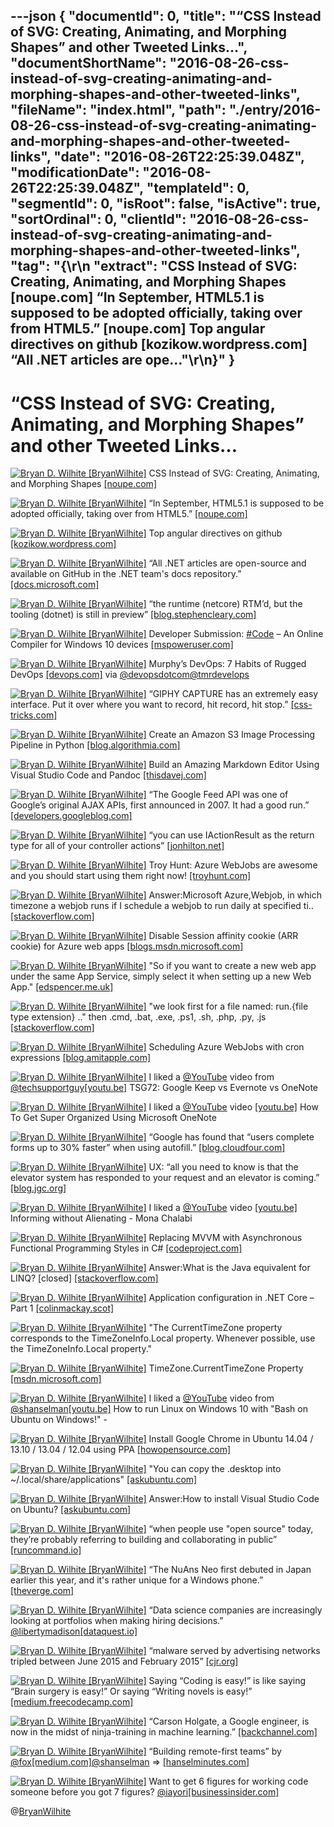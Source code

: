 ---json
{
  "documentId": 0,
  "title": "“CSS Instead of SVG: Creating, Animating, and Morphing Shapes” and other Tweeted Links…",
  "documentShortName": "2016-08-26-css-instead-of-svg-creating-animating-and-morphing-shapes-and-other-tweeted-links",
  "fileName": "index.html",
  "path": "./entry/2016-08-26-css-instead-of-svg-creating-animating-and-morphing-shapes-and-other-tweeted-links",
  "date": "2016-08-26T22:25:39.048Z",
  "modificationDate": "2016-08-26T22:25:39.048Z",
  "templateId": 0,
  "segmentId": 0,
  "isRoot": false,
  "isActive": true,
  "sortOrdinal": 0,
  "clientId": "2016-08-26-css-instead-of-svg-creating-animating-and-morphing-shapes-and-other-tweeted-links",
  "tag": "{\r\n  \"extract\": \"CSS Instead of SVG: Creating, Animating, and Morphing Shapes [noupe.com] “In September, HTML5.1 is supposed to be adopted officially, taking over from HTML5.” [noupe.com] Top angular directives on github [kozikow.wordpress.com] “All .NET articles are ope...\"\r\n}"
}
---

# “CSS Instead of SVG: Creating, Animating, and Morphing Shapes” and other Tweeted Links…

[<img alt="Bryan D. Wilhite [BryanWilhite]" src="https://songhay.blob.core.windows.net/shared-social-twitter/BryanWilhite.jpeg">](http://songhayblog.azurewebsites.net/ "Bryan D. Wilhite [BryanWilhite]") CSS Instead of SVG: Creating, Animating, and Morphing Shapes [[noupe.com]](http://www.noupe.com/design/html-css/css-svg-shapes-98214.html)

[<img alt="Bryan D. Wilhite [BryanWilhite]" src="https://songhay.blob.core.windows.net/shared-social-twitter/BryanWilhite.jpeg">](http://songhayblog.azurewebsites.net/ "Bryan D. Wilhite [BryanWilhite]") “In September, HTML5.1 is supposed to be adopted officially, taking over from HTML5.” [[noupe.com]](http://www.noupe.com/design/html51-completion-98208.html)

[<img alt="Bryan D. Wilhite [BryanWilhite]" src="https://songhay.blob.core.windows.net/shared-social-twitter/BryanWilhite.jpeg">](http://songhayblog.azurewebsites.net/ "Bryan D. Wilhite [BryanWilhite]") Top angular directives on github [[kozikow.wordpress.com]](https://kozikow.wordpress.com/2016/07/01/top-angular-directives-on-github/)

[<img alt="Bryan D. Wilhite [BryanWilhite]" src="https://songhay.blob.core.windows.net/shared-social-twitter/BryanWilhite.jpeg">](http://songhayblog.azurewebsites.net/ "Bryan D. Wilhite [BryanWilhite]") “All .NET articles are open-source and available on GitHub in the .NET team's docs repository.” [[docs.microsoft.com]](https://docs.microsoft.com/teamblog/introducing-net-core-docs/)

[<img alt="Bryan D. Wilhite [BryanWilhite]" src="https://songhay.blob.core.windows.net/shared-social-twitter/BryanWilhite.jpeg">](http://songhayblog.azurewebsites.net/ "Bryan D. Wilhite [BryanWilhite]") “the runtime (netcore) RTM’d, but the tooling (dotnet) is still in preview” [[blog.stephencleary.com]](http://blog.stephencleary.com/2016/06/dotnet-netcore-versions.html)

[<img alt="Bryan D. Wilhite [BryanWilhite]" src="https://songhay.blob.core.windows.net/shared-social-twitter/BryanWilhite.jpeg">](http://songhayblog.azurewebsites.net/ "Bryan D. Wilhite [BryanWilhite]") Developer Submission: [#Code](http://twitter.com/search?q=%23Code) – An Online Compiler for Windows 10 devices [[mspoweruser.com]](http://mspoweruser.com/code-online-compiler-windows-10-devices/)

[<img alt="Bryan D. Wilhite [BryanWilhite]" src="https://songhay.blob.core.windows.net/shared-social-twitter/BryanWilhite.jpeg">](http://songhayblog.azurewebsites.net/ "Bryan D. Wilhite [BryanWilhite]") Murphy’s DevOps: 7 Habits of Rugged DevOps [[devops.com]](http://devops.com/2016/03/08/murphys-devops-7-habits-rugged-devops/) via [@devopsdotcom](http://twitter.com/devopsdotcom)[@tmrdevelops](http://twitter.com/tmrdevelops)

[<img alt="Bryan D. Wilhite [BryanWilhite]" src="https://songhay.blob.core.windows.net/shared-social-twitter/BryanWilhite.jpeg">](http://songhayblog.azurewebsites.net/ "Bryan D. Wilhite [BryanWilhite]") “GIPHY CAPTURE has an extremely easy interface. Put it over where you want to record, hit record, hit stop.” [[css-tricks.com]](https://css-tricks.com/makin-gifs/)

[<img alt="Bryan D. Wilhite [BryanWilhite]" src="https://songhay.blob.core.windows.net/shared-social-twitter/BryanWilhite.jpeg">](http://songhayblog.azurewebsites.net/ "Bryan D. Wilhite [BryanWilhite]") Create an Amazon S3 Image Processing Pipeline in Python [[blog.algorithmia.com]](http://blog.algorithmia.com/2016/06/amazon-s3-image-processing-pipeline-python/)

[<img alt="Bryan D. Wilhite [BryanWilhite]" src="https://songhay.blob.core.windows.net/shared-social-twitter/BryanWilhite.jpeg">](http://songhayblog.azurewebsites.net/ "Bryan D. Wilhite [BryanWilhite]") Build an Amazing Markdown Editor Using Visual Studio Code and Pandoc [[thisdavej.com]](http://thisdavej.com/build-an-amazing-markdown-editor-using-visual-studio-code-and-pandoc/)

[<img alt="Bryan D. Wilhite [BryanWilhite]" src="https://songhay.blob.core.windows.net/shared-social-twitter/BryanWilhite.jpeg">](http://songhayblog.azurewebsites.net/ "Bryan D. Wilhite [BryanWilhite]") “The Google Feed API was one of Google’s original AJAX APIs, first announced in 2007. It had a good run.” [[developers.googleblog.com]](https://developers.googleblog.com/2016/06/announcing-turndown-of-google-feed-api.html)

[<img alt="Bryan D. Wilhite [BryanWilhite]" src="https://songhay.blob.core.windows.net/shared-social-twitter/BryanWilhite.jpeg">](http://songhayblog.azurewebsites.net/ "Bryan D. Wilhite [BryanWilhite]") “you can use IActionResult as the return type for all of your controller actions” [[jonhilton.net]](https://jonhilton.net/2016/07/03/use-asp-net-core-to-cut-the-number-of-controllers-in-your-web-app/)

[<img alt="Bryan D. Wilhite [BryanWilhite]" src="https://songhay.blob.core.windows.net/shared-social-twitter/BryanWilhite.jpeg">](http://songhayblog.azurewebsites.net/ "Bryan D. Wilhite [BryanWilhite]") Troy Hunt: Azure WebJobs are awesome and you should start using them right now! [[troyhunt.com]](https://www.troyhunt.com/azure-webjobs-are-awesome-and-you/)

[<img alt="Bryan D. Wilhite [BryanWilhite]" src="https://songhay.blob.core.windows.net/shared-social-twitter/BryanWilhite.jpeg">](http://songhayblog.azurewebsites.net/ "Bryan D. Wilhite [BryanWilhite]") Answer:Microsoft Azure,Webjob, in which timezone a webjob runs if I schedule a webjob to run daily at specified ti.. [[stackoverflow.com]](http://stackoverflow.com/a/37856365/22944?stw=2)

[<img alt="Bryan D. Wilhite [BryanWilhite]" src="https://songhay.blob.core.windows.net/shared-social-twitter/BryanWilhite.jpeg">](http://songhayblog.azurewebsites.net/ "Bryan D. Wilhite [BryanWilhite]") Disable Session affinity cookie (ARR cookie) for Azure web apps [[blogs.msdn.microsoft.com]](https://blogs.msdn.microsoft.com/appserviceteam/2016/05/16/disable-session-affinity-cookie-arr-cookie-for-azure-web-apps/)

[<img alt="Bryan D. Wilhite [BryanWilhite]" src="https://songhay.blob.core.windows.net/shared-social-twitter/BryanWilhite.jpeg">](http://songhayblog.azurewebsites.net/ "Bryan D. Wilhite [BryanWilhite]") "So if you want to create a new web app under the same App Service, simply select it when setting up a new Web App." [[edspencer.me.uk]](https://edspencer.me.uk/2015/11/09/hosting-multiple-websites-inside-an-azure-app-service/)

[<img alt="Bryan D. Wilhite [BryanWilhite]" src="https://songhay.blob.core.windows.net/shared-social-twitter/BryanWilhite.jpeg">](http://songhayblog.azurewebsites.net/ "Bryan D. Wilhite [BryanWilhite]") "we look first for a file named: run.{file type extension} .." then .cmd, .bat, .exe, .ps1, .sh, .php, .py, .js [[stackoverflow.com]](http://stackoverflow.com/a/32416300/22944)

[<img alt="Bryan D. Wilhite [BryanWilhite]" src="https://songhay.blob.core.windows.net/shared-social-twitter/BryanWilhite.jpeg">](http://songhayblog.azurewebsites.net/ "Bryan D. Wilhite [BryanWilhite]") Scheduling Azure WebJobs with cron expressions [[blog.amitapple.com]](http://blog.amitapple.com/post/2015/06/scheduling-azure-webjobs/#.V3iyySN_oNt.twitter)

[<img alt="Bryan D. Wilhite [BryanWilhite]" src="https://songhay.blob.core.windows.net/shared-social-twitter/BryanWilhite.jpeg">](http://songhayblog.azurewebsites.net/ "Bryan D. Wilhite [BryanWilhite]") I liked a [@YouTube](http://twitter.com/YouTube) video from [@techsupportguy](http://twitter.com/techsupportguy)[[youtu.be]](http://youtu.be/AXSOXxG36vI?a) TSG72: Google Keep vs Evernote vs OneNote

[<img alt="Bryan D. Wilhite [BryanWilhite]" src="https://songhay.blob.core.windows.net/shared-social-twitter/BryanWilhite.jpeg">](http://songhayblog.azurewebsites.net/ "Bryan D. Wilhite [BryanWilhite]") I liked a [@YouTube](http://twitter.com/YouTube) video [[youtu.be]](http://youtu.be/gs4pxVRbCyQ?a) How To Get Super Organized Using Microsoft OneNote

[<img alt="Bryan D. Wilhite [BryanWilhite]" src="https://songhay.blob.core.windows.net/shared-social-twitter/BryanWilhite.jpeg">](http://songhayblog.azurewebsites.net/ "Bryan D. Wilhite [BryanWilhite]") “Google has found that “users complete forms up to 30% faster” when using autofill.” [[blog.cloudfour.com]](http://blog.cloudfour.com/autofill-what-web-devs-should-know-but-dont/)

[<img alt="Bryan D. Wilhite [BryanWilhite]" src="https://songhay.blob.core.windows.net/shared-social-twitter/BryanWilhite.jpeg">](http://songhayblog.azurewebsites.net/ "Bryan D. Wilhite [BryanWilhite]") UX: “all you need to know is that the elevator system has responded to your request and an elevator is coming.” [[blog.jgc.org]](http://blog.jgc.org/2010/06/elevator-button-problem.html)

[<img alt="Bryan D. Wilhite [BryanWilhite]" src="https://songhay.blob.core.windows.net/shared-social-twitter/BryanWilhite.jpeg">](http://songhayblog.azurewebsites.net/ "Bryan D. Wilhite [BryanWilhite]") I liked a [@YouTube](http://twitter.com/YouTube) video [[youtu.be]](http://youtu.be/5C8AvYVt4_0?a) Informing without Alienating - Mona Chalabi

[<img alt="Bryan D. Wilhite [BryanWilhite]" src="https://songhay.blob.core.windows.net/shared-social-twitter/BryanWilhite.jpeg">](http://songhayblog.azurewebsites.net/ "Bryan D. Wilhite [BryanWilhite]") Replacing MVVM with Asynchronous Functional Programming Styles in C# [[codeproject.com]](http://www.codeproject.com/Articles/1109483/Can-Co-Routines-with-Functions-in-Csharp-replace-M)

[<img alt="Bryan D. Wilhite [BryanWilhite]" src="https://songhay.blob.core.windows.net/shared-social-twitter/BryanWilhite.jpeg">](http://songhayblog.azurewebsites.net/ "Bryan D. Wilhite [BryanWilhite]") Answer:What is the Java equivalent for LINQ? [closed] [[stackoverflow.com]](http://stackoverflow.com/a/6790067/22944?stw=2)

[<img alt="Bryan D. Wilhite [BryanWilhite]" src="https://songhay.blob.core.windows.net/shared-social-twitter/BryanWilhite.jpeg">](http://songhayblog.azurewebsites.net/ "Bryan D. Wilhite [BryanWilhite]") Application configuration in .NET Core – Part 1 [[colinmackay.scot]](https://colinmackay.scot/2016/07/03/application-configuration-in-net-core-part-1/)

[<img alt="Bryan D. Wilhite [BryanWilhite]" src="https://songhay.blob.core.windows.net/shared-social-twitter/BryanWilhite.jpeg">](http://songhayblog.azurewebsites.net/ "Bryan D. Wilhite [BryanWilhite]") "The CurrentTimeZone property corresponds to the TimeZoneInfo.Local property. Whenever possible, use the TimeZoneInfo.Local property."

[<img alt="Bryan D. Wilhite [BryanWilhite]" src="https://songhay.blob.core.windows.net/shared-social-twitter/BryanWilhite.jpeg">](http://songhayblog.azurewebsites.net/ "Bryan D. Wilhite [BryanWilhite]") TimeZone.CurrentTimeZone Property [[msdn.microsoft.com]](https://msdn.microsoft.com/en-us/library/system.timezone.currenttimezone%28v=vs.110%29.aspx?f=255&MSPPError=-2147217396)

[<img alt="Bryan D. Wilhite [BryanWilhite]" src="https://songhay.blob.core.windows.net/shared-social-twitter/BryanWilhite.jpeg">](http://songhayblog.azurewebsites.net/ "Bryan D. Wilhite [BryanWilhite]") I liked a [@YouTube](http://twitter.com/YouTube) video from [@shanselman](http://twitter.com/shanselman)[[youtu.be]](http://youtu.be/DmsJHocTt84?a) How to run Linux on Windows 10 with "Bash on Ubuntu on Windows!" -

[<img alt="Bryan D. Wilhite [BryanWilhite]" src="https://songhay.blob.core.windows.net/shared-social-twitter/BryanWilhite.jpeg">](http://songhayblog.azurewebsites.net/ "Bryan D. Wilhite [BryanWilhite]") Install Google Chrome in Ubuntu 14.04 / 13.10 / 13.04 / 12.04 using PPA [[howopensource.com]](http://www.howopensource.com/2011/10/install-google-chrome-in-ubuntu-11-10-11-04-10-10-10-04/)

[<img alt="Bryan D. Wilhite [BryanWilhite]" src="https://songhay.blob.core.windows.net/shared-social-twitter/BryanWilhite.jpeg">](http://songhayblog.azurewebsites.net/ "Bryan D. Wilhite [BryanWilhite]") "You can copy the .desktop into ~/.local/share/applications" [[askubuntu.com]](http://askubuntu.com/a/173965/433878?stw=2)

[<img alt="Bryan D. Wilhite [BryanWilhite]" src="https://songhay.blob.core.windows.net/shared-social-twitter/BryanWilhite.jpeg">](http://songhayblog.azurewebsites.net/ "Bryan D. Wilhite [BryanWilhite]") Answer:How to install Visual Studio Code on Ubuntu? [[askubuntu.com]](http://askubuntu.com/a/616080/433878?stw=2)

[<img alt="Bryan D. Wilhite [BryanWilhite]" src="https://songhay.blob.core.windows.net/shared-social-twitter/BryanWilhite.jpeg">](http://songhayblog.azurewebsites.net/ "Bryan D. Wilhite [BryanWilhite]") “when people use "open source" today, they’re probably referring to building and collaborating in public” [[runcommand.io]](https://runcommand.io/2016/06/26/my-condolences-youre-now-the-maintainer-of-a-popular-open-source-project/)

[<img alt="Bryan D. Wilhite [BryanWilhite]" src="https://songhay.blob.core.windows.net/shared-social-twitter/BryanWilhite.jpeg">](http://songhayblog.azurewebsites.net/ "Bryan D. Wilhite [BryanWilhite]") “The NuAns Neo first debuted in Japan earlier this year, and it's rather unique for a Windows phone.” [[theverge.com]](http://www.theverge.com/circuitbreaker/2016/7/1/12077548/nuans-neo-windows-10-mobile-kickstarter-launch)

[<img alt="Bryan D. Wilhite [BryanWilhite]" src="https://songhay.blob.core.windows.net/shared-social-twitter/BryanWilhite.jpeg">](http://songhayblog.azurewebsites.net/ "Bryan D. Wilhite [BryanWilhite]") “Data science companies are increasingly looking at portfolios when making hiring decisions.” [@libertymadison](http://twitter.com/libertymadison)[[dataquest.io]](https://www.dataquest.io/blog/data-science-portfolio-project/)

[<img alt="Bryan D. Wilhite [BryanWilhite]" src="https://songhay.blob.core.windows.net/shared-social-twitter/BryanWilhite.jpeg">](http://songhayblog.azurewebsites.net/ "Bryan D. Wilhite [BryanWilhite]") “malware served by advertising networks tripled between June 2015 and February 2015” [[cjr.org]](http://www.cjr.org/opinion/ad_blockers_malware_new_york_times.php)

[<img alt="Bryan D. Wilhite [BryanWilhite]" src="https://songhay.blob.core.windows.net/shared-social-twitter/BryanWilhite.jpeg">](http://songhayblog.azurewebsites.net/ "Bryan D. Wilhite [BryanWilhite]") Saying “Coding is easy!” is like saying “Brain surgery is easy!” Or saying “Writing novels is easy!” [[medium.freecodecamp.com]](https://medium.freecodecamp.com/one-does-not-simply-learn-to-code-f25bacdc5b62)

[<img alt="Bryan D. Wilhite [BryanWilhite]" src="https://songhay.blob.core.windows.net/shared-social-twitter/BryanWilhite.jpeg">](http://songhayblog.azurewebsites.net/ "Bryan D. Wilhite [BryanWilhite]") “Carson Holgate, a Google engineer, is now in the midst of ninja-training in machine learning.” [[backchannel.com]](https://backchannel.com/how-google-is-remaking-itself-as-a-machine-learning-first-company-ada63defcb70)

[<img alt="Bryan D. Wilhite [BryanWilhite]" src="https://songhay.blob.core.windows.net/shared-social-twitter/BryanWilhite.jpeg">](http://songhayblog.azurewebsites.net/ "Bryan D. Wilhite [BryanWilhite]") “Building remote-first teams” by [@fox](http://twitter.com/fox)[[medium.com]](https://medium.com/@fox/building-remote-first-teams-a98bf8581db#.s0dukfviv)[@shanselman](http://twitter.com/shanselman) => [[hanselminutes.com]](http://hanselminutes.com/533/building-remote-first-teams-with-karolina-szczur)

[<img alt="Bryan D. Wilhite [BryanWilhite]" src="https://songhay.blob.core.windows.net/shared-social-twitter/BryanWilhite.jpeg">](http://songhayblog.azurewebsites.net/ "Bryan D. Wilhite [BryanWilhite]") Want to get 6 figures for working code someone before you got 7 figures? [@iayori](http://twitter.com/iayori)[[businessinsider.com]](http://www.businessinsider.com/dark-side-of-a-valley-software-engineer-2016-7)

@[BryanWilhite](https://twitter.com/BryanWilhite)
